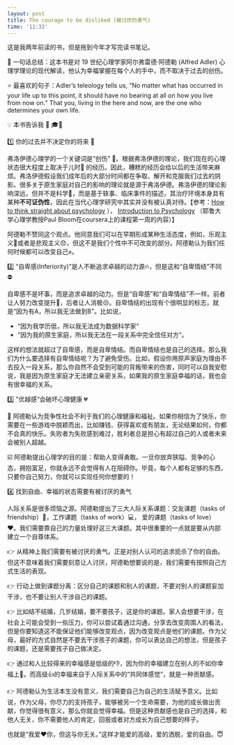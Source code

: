 ```yaml
---
layout: post
title: The courage to be disliked (被讨厌的勇气)
time: '11:32'
---
```



这是我两年前读的书，但是拖到今年才写完读书笔记。

 🔑 一句话总结：这本书是对 19 世纪心理学家阿尔弗雷德·阿德勒 (Alfred Adler) 心理学理论的现代解读，他认为幸福掌握在每个人的手中，而不取决于过去的创伤。
 
 ⭐ 最喜欢的句子：Adler’s teleology tells us, “No matter what has occurred in your life up to this point, it should have no bearing at all on how you live from now on.” That you, living in the here and now, are the one who determines your own life.

💡 本书告诉我 👩
🎓🌈

1️⃣ 你的过去并不决定你的将来 👊

弗洛伊德心理学的一个关键词是“创伤” 🤕。根据弗洛伊德的理论，我们现在的心理状态很大程度上取决于儿时🐣 的经历。因此，糟糕的经历会给以后的生活带来麻烦。弗洛伊德假设我们成年后的大部分时间都在争取、解开和克服我们过去的阴影。很多关于原生家庭对自己的影响的理论就是源于弗洛伊德。弗洛伊德的理论影响深远，但并不是科学🚫，而是基于轶事、临床事件的描述，其治疗环境本身具有某种**不可证伪性**，因此在当代心理学研究中其实并没有被认真对待。【参考：[How to think straight about psychology](https://www.amazon.com/Think-Straight-About-Psychology-10th/dp/0205914128) ）， [Introduction to Psychology](https://www.coursera.org/learn/introduction-psychology) （耶鲁大学心理学教授Paul Bloom在coursera上的课程第一周的内容）】

阿德勒不赞同这个观点。他同意我们可以在早期形成某种生活态度，例如，乐观主义🤗或者是悲观主义😞，但这不是我们个性中不可改变的部分。阿德勒认为我们任何时候都可以改变自己✊。

2️⃣ “自卑感(Inferiority)”是人不断追求卓越的动力源🔥，但是这和“自卑情结”不同 ⛔

自卑感不是坏事，而是追求卓越的动力。但是“自卑感”和“自卑情结”不一样。前者让人努力改变提升💪，后者让人消极😒。自卑情结的出现有个很明显的标志，就是“因为有A，所以我无法做到B"。比如说，

- “因为我学历低，所以我无法成为数据科学家“
- “因为我的原生家庭，所以我无法在一段关系中完全信任对方“。

这样的想法就超过了自卑感，而是自卑情结。而自卑情结也是自己的选择。那么我们为什么要选择有自卑情结呢？为了避免受伤。比如，假设你用原声家庭为理由不去投入一段关系，那么你自然不会受到可能的背叛带来的伤害，同时可以自我安慰说，我是因为原生家庭才无法建立亲密关系，如果我的原生家庭幸福的话，我也会有很幸福的关系。

3️⃣ "优越感“会破坏心理健康  💔

🚫 阿德勒认为竞争性社会不利于我们的心理健康和福祉。如果你相信为了快乐，你需要在一些游戏中脱颖而出，比如赚钱、获得喜欢或有朋友，无论结果如何，你都不会真的快乐。失败者为失败感到难过，胜利者总是担心有超过自己的人或者未来会被别人超越。

☑️ 阿德勒提出心理学的目的是：帮助人变得勇敢。一旦你放弃狭隘、竞争的心态，拥抱富足，你就永远不会觉得有人在阻碍你。毕竟，每个人都有足够的东西，只要你自己努力，你就可以实现任何你想要的！

4️⃣ 找到自由、幸福的状态需要有被讨厌的勇气

人际关系是很多烦恼之源。阿德勒提出了三大人际关系课题：交友课题（tasks of friendship）👥，工作课题（tasks of work）💻， 爱的课题（tasks of love）❤️。我们需要靠自己的力量处理好这三大课题。其中很重要的一点就是要从内部建立一个自尊体系。

👉 从精神上我们需要有被讨厌的勇气。正是对别人认可的追求扼杀了你的自由。但这不意味着我们需要刻意让人讨厌，阿德勒想要说的是，我们需要有按照自己方式生活的表现。

👉 行动上做到课题分离：区分自己的课题和别人的课题，不要对别人的课题妄加干涉，也不要让别人干涉自己的课题。

👉 比如结不结婚，几岁结婚，要不要孩子，这是你的课题。家人会想要干涉，在社会上可能会受到一些压力，你可以尝试着通过沟通，分享去改变周围人的看法，但是你要知道这不能保证他们能够改变观点，因为改变观点是他们的课题。作为父母，最好的方式自然是不要去干涉孩子的课题，你可以表达自己的想法，但是孩子的课题，还是需要孩子自己做决定。

👉 通过和人比较得来的幸福感是低级的👎，因为你的幸福建立在别人的不如你幸福上👿。而高级👍的幸福来自于人际关系中的“共同体感觉”，就是一种贡献感。

👉 阿德勒认为生活本生没有意义，我们需要自己为自己的生活赋予意义。比如说，作为父母，你尽力的支持孩子，能够被另一个生命需要，为他的成长做出贡献，你觉得很有意义，那么你就会觉得幸福。但是这种贡献感也是自己的选择，和他人无关，你不需要他人的肯定，回报或者对方成长为自己想要的样子。

也就是“我爱❤️你，但这与你无关。”这样才能爱的高级，爱的洒脱，爱的自由。😇
